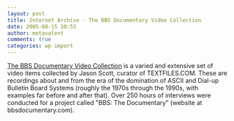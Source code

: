 ```yaml
---
layout: post
title: Internet Archive - The BBS Documentary Video Collection
date: 2005-08-15 10:53
author: metavalent
comments: true
categories: wp-import
---
```

<a href="https://www.archive.org/details/bbs_documentary">The BBS Documentary Video Collection</a> is a varied and extensive set of video items collected by Jason Scott, curator of TEXTFILES.COM. These are recordings about and from the era of the domination of ASCII and Dial-up Bulletin Board Systems (roughly the 1970s through the 1990s, with examples far before and after that). Over 250 hours of interviews were conducted for a project called "BBS: The Documentary" (website at bbsdocumentary.com).
